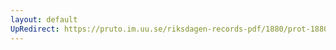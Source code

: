```yaml
---
layout: default
UpRedirect: https://pruto.im.uu.se/riksdagen-records-pdf/1880/prot-1880--ak--047/prot-1880--ak--047_036.pdf
---
```

